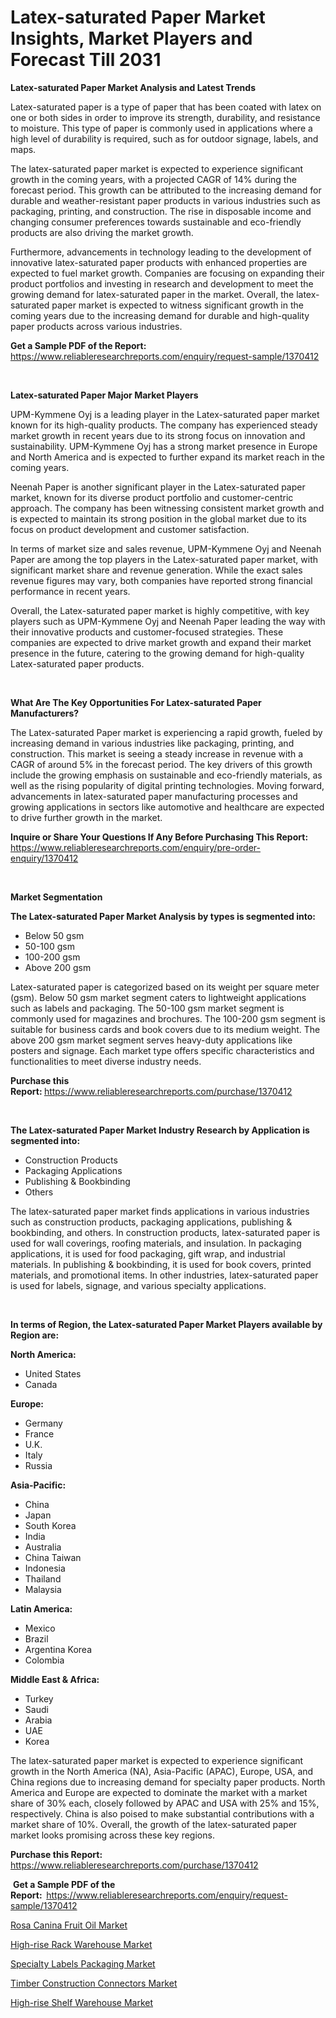 <p><h1>Latex-saturated Paper Market Insights, Market Players and Forecast Till 2031</h1></p><p><strong>Latex-saturated Paper Market Analysis and Latest Trends</strong></p>
<p><p>Latex-saturated paper is a type of paper that has been coated with latex on one or both sides in order to improve its strength, durability, and resistance to moisture. This type of paper is commonly used in applications where a high level of durability is required, such as for outdoor signage, labels, and maps.</p><p>The latex-saturated paper market is expected to experience significant growth in the coming years, with a projected CAGR of 14% during the forecast period. This growth can be attributed to the increasing demand for durable and weather-resistant paper products in various industries such as packaging, printing, and construction. The rise in disposable income and changing consumer preferences towards sustainable and eco-friendly products are also driving the market growth.</p><p>Furthermore, advancements in technology leading to the development of innovative latex-saturated paper products with enhanced properties are expected to fuel market growth. Companies are focusing on expanding their product portfolios and investing in research and development to meet the growing demand for latex-saturated paper in the market. Overall, the latex-saturated paper market is expected to witness significant growth in the coming years due to the increasing demand for durable and high-quality paper products across various industries.</p></p>
<p><strong>Get a Sample PDF of the Report:&nbsp;</strong> <a href="https://www.reliableresearchreports.com/enquiry/request-sample/1370412">https://www.reliableresearchreports.com/enquiry/request-sample/1370412</a></p>
<p>&nbsp;</p>
<p><strong>Latex-saturated Paper Major Market Players</strong></p>
<p><p>UPM-Kymmene Oyj is a leading player in the Latex-saturated paper market known for its high-quality products. The company has experienced steady market growth in recent years due to its strong focus on innovation and sustainability. UPM-Kymmene Oyj has a strong market presence in Europe and North America and is expected to further expand its market reach in the coming years.</p><p>Neenah Paper is another significant player in the Latex-saturated paper market, known for its diverse product portfolio and customer-centric approach. The company has been witnessing consistent market growth and is expected to maintain its strong position in the global market due to its focus on product development and customer satisfaction.</p><p>In terms of market size and sales revenue, UPM-Kymmene Oyj and Neenah Paper are among the top players in the Latex-saturated paper market, with significant market share and revenue generation. While the exact sales revenue figures may vary, both companies have reported strong financial performance in recent years.</p><p>Overall, the Latex-saturated paper market is highly competitive, with key players such as UPM-Kymmene Oyj and Neenah Paper leading the way with their innovative products and customer-focused strategies. These companies are expected to drive market growth and expand their market presence in the future, catering to the growing demand for high-quality Latex-saturated paper products.</p></p>
<p>&nbsp;</p>
<p><strong>What Are The Key Opportunities For Latex-saturated Paper Manufacturers?</strong></p>
<p><p>The Latex-saturated Paper market is experiencing a rapid growth, fueled by increasing demand in various industries like packaging, printing, and construction. This market is seeing a steady increase in revenue with a CAGR of around 5% in the forecast period. The key drivers of this growth include the growing emphasis on sustainable and eco-friendly materials, as well as the rising popularity of digital printing technologies. Moving forward, advancements in latex-saturated paper manufacturing processes and growing applications in sectors like automotive and healthcare are expected to drive further growth in the market.</p></p>
<p><strong>Inquire or Share Your Questions If Any Before Purchasing This Report:</strong> <a href="https://www.reliableresearchreports.com/enquiry/pre-order-enquiry/1370412">https://www.reliableresearchreports.com/enquiry/pre-order-enquiry/1370412</a></p>
<p>&nbsp;</p>
<p><strong>Market Segmentation</strong></p>
<p><strong>The Latex-saturated Paper Market Analysis by types is segmented into:</strong></p>
<p><ul><li>Below 50 gsm</li><li>50-100 gsm</li><li>100-200 gsm</li><li>Above 200 gsm</li></ul></p>
<p><p>Latex-saturated paper is categorized based on its weight per square meter (gsm). Below 50 gsm market segment caters to lightweight applications such as labels and packaging. The 50-100 gsm market segment is commonly used for magazines and brochures. The 100-200 gsm segment is suitable for business cards and book covers due to its medium weight. The above 200 gsm market segment serves heavy-duty applications like posters and signage. Each market type offers specific characteristics and functionalities to meet diverse industry needs.</p></p>
<p><strong>Purchase this Report:&nbsp;</strong><a href="https://www.reliableresearchreports.com/purchase/1370412">https://www.reliableresearchreports.com/purchase/1370412</a></p>
<p>&nbsp;</p>
<p><strong>The Latex-saturated Paper Market Industry Research by Application is segmented into:</strong></p>
<p><ul><li>Construction Products</li><li>Packaging Applications</li><li>Publishing & Bookbinding</li><li>Others</li></ul></p>
<p><p>The latex-saturated paper market finds applications in various industries such as construction products, packaging applications, publishing & bookbinding, and others. In construction products, latex-saturated paper is used for wall coverings, roofing materials, and insulation. In packaging applications, it is used for food packaging, gift wrap, and industrial materials. In publishing & bookbinding, it is used for book covers, printed materials, and promotional items. In other industries, latex-saturated paper is used for labels, signage, and various specialty applications.</p></p>
<p>&nbsp;</p>
<p><strong>In terms of Region, the Latex-saturated Paper Market Players available by Region are:</strong></p>
<p>
    <p> <strong> North America: </strong>
        <ul>
            <li>United States</li>
            <li>Canada</li>
        </ul>
        </p> 
    <p> <strong> Europe: </strong>
        <ul>
            <li>Germany</li>
            <li>France</li>
            <li>U.K.</li>
            <li>Italy</li>
            <li>Russia</li>
        </ul>
        </p> 
    <p> <strong> Asia-Pacific: </strong>
        <ul>
            <li>China</li>
            <li>Japan</li>
            <li>South Korea</li>
            <li>India</li>
            <li>Australia</li>
            <li>China Taiwan</li>
            <li>Indonesia</li>
            <li>Thailand</li>
            <li>Malaysia</li>
        </ul>
        </p> 
    <p> <strong> Latin America: </strong>
        <ul>
            <li>Mexico</li>
            <li>Brazil</li>
            <li>Argentina Korea</li>
            <li>Colombia</li>
        </ul>
        </p> 
    <p> <strong> Middle East & Africa: </strong>
        <ul>
            <li>Turkey</li>
            <li>Saudi</li>
            <li>Arabia</li>
            <li>UAE</li>
            <li>Korea</li>
        </ul>
    </p>
    </p>
<p><p>The latex-saturated paper market is expected to experience significant growth in the North America (NA), Asia-Pacific (APAC), Europe, USA, and China regions due to increasing demand for specialty paper products. North America and Europe are expected to dominate the market with a market share of 30% each, closely followed by APAC and USA with 25% and 15%, respectively. China is also poised to make substantial contributions with a market share of 10%. Overall, the growth of the latex-saturated paper market looks promising across these key regions.</p></p>
<p><strong>Purchase this Report: </strong><a href="https://www.reliableresearchreports.com/purchase/1370412">https://www.reliableresearchreports.com/purchase/1370412</a></p>
<p>&nbsp;<strong>Get a Sample PDF of the Report:&nbsp;&nbsp;</strong><a href="https://www.reliableresearchreports.com/enquiry/request-sample/1370412">https://www.reliableresearchreports.com/enquiry/request-sample/1370412</a></p>
<p><strong></strong></p>
<p><p><a href="https://issuu.com/reportprime-2/docs/rosa-canina-fruit-oil-market-size-2030.pptx">Rosa Canina Fruit Oil Market</a></p><p><a href="https://medium.com/@jordyhansen565/high-rise-rack-warehouse-market-insight-market-trends-growth-forecasted-from-2024-to-2031-4ccda21d3f57">High-rise Rack Warehouse Market</a></p><p><a href="https://issuu.com/reportprime-2/docs/specialty-labels-packaging-market-size-2030.pptx">Specialty Labels Packaging Market</a></p><p><a href="https://github.com/FassouRP/Market-Research-Report-List-3/blob/main/timber-construction-connectors-market.md">Timber Construction Connectors Market</a></p><p><a href="https://medium.com/@jordyhansen565/high-rise-shelf-warehouse-market-furnishes-information-on-market-share-market-trends-and-market-ec15940c5aaf">High-rise Shelf Warehouse Market</a></p></p>